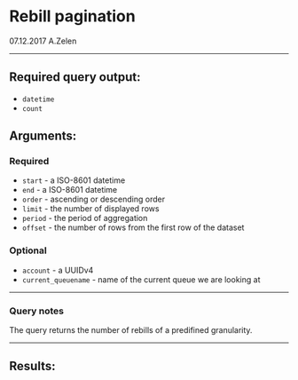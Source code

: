 # Rebill pagination

07.12.2017 A.Zelen

____

## Required query output:

* `datetime`
* `count`

## Arguments:

### Required
* `start` - a ISO-8601 datetime
* `end` - a ISO-8601 datetime
* `order` - ascending or descending order
* `limit` - the number of displayed rows
* `period` - the period of aggregation
* `offset` - the number of rows from the first row of the dataset


### Optional
* `account` - a UUIDv4
* `current_queuename` - name of the current queue we are looking at
---
### Query notes

The query returns the number of rebills of a predifined granularity.


---
## Results:

```
```
